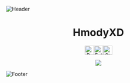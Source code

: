 ![Header](https://cdn.discordapp.com/attachments/461924356881121291/1198719726411595836/image_4.png)

<h1 align="center">HmodyXD</h1>
<div align="center">
  <p>
    <!-- credits: vast -->
    <div style="display: flex; justify-content: center; align-items: center;">
      <img height="25" src="https://api.visitorbadge.io/api/VisitorHit?user=HmoodyXD&countColor=%23000000" alt="Profile Views"/>
      <img height="25" src="https://img.shields.io/github/followers/HmoodyXD?color=000000&style=for-the-badge&logo=github&label=Followers" alt="Followers"/>
      <img height="25" src="https://img.shields.io/github/stars/HmoodyXD?color=000000&style=for-the-badge&logo=github&label=Stars" alt="Stars"/>
    </div>
  </p>
</div>

<p align="center">
  <img src="https://github-readme-stats.vercel.app/api/?username=HmoodyXD&title_color=000000&text_color=9f9f9f&show_icons=true&bg_color=00000000&hide_border=true&icon_color=000000&hide_title=true&count_private=false" />
</p>

![Footer](https://cdn.discordapp.com/attachments/461924356881121291/1198719730773659858/image_5.png)
